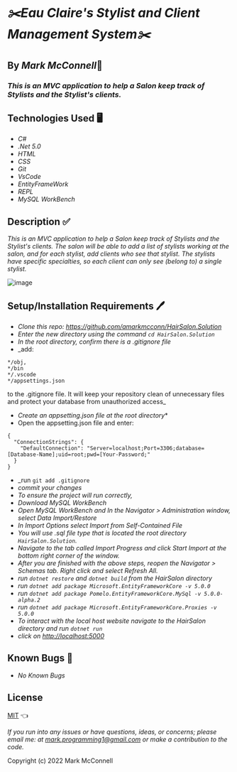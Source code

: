 # _✂️Eau Claire's Stylist and Client Management System✂️_

## By _**Mark McConnell**_👨

### _This is an MVC application to help a Salon keep track of Stylists and the Stylist's clients._

## Technologies Used 🖥️

* _C#_
* _.Net 5.0_
* _HTML_
* _CSS_
* _Git_
* _VsCode_
* _EntityFrameWork_
* _REPL_
* _MySQL WorkBench_

## Description ✅

_This is an MVC application to help a Salon keep track of Stylists and the Stylist's clients. The salon will be able to add a list of stylists working at the salon, and for each stylist, add clients who see that stylist. The stylists have specific specialties, so each client can only see (belong to) a single stylist._

![image](https://user-images.githubusercontent.com/101524368/170919994-79767c12-6045-4874-86f4-86c7b2113dd9.png)


## Setup/Installation Requirements 🖊️

* _Clone this repo: <https://github.com/amarkmcconn/HairSalon.Solution>_
* _Enter the new directory using the command ```cd HairSalon.Solution```_
* _In the root directory, confirm there is a .gitignore file_
* _add: 
```
*/obj,
*/bin
*/.vscode
*/appsettings.json
```
 to the .gitignore file. It will keep your repository clean of unnecessary files and protect your database from unauthorized access_
* _Create an appsetting.json file at the root directory_*
* Open the appsetting.json file and enter:
```
{ 
  "ConnectionStrings": { 
    "DefaultConnection": "Server=localhost;Port=3306;database=[Database-Name];uid=root;pwd=[Your-Password;" 
  } 
}
```

* _run ```git add .gitignore```
* _commit your changes_
* _To ensure the project will run correctly,_
* _Download MySQL WorkBench_
* _Open MySQL WorkBench and In the Navigator > Administration window, select Data Import/Restore_
* _In Import Options select Import from Self-Contained File_
* _You will use .sql file type that is located the root directory ```HairSalon.Solution```._
* _Navigate to the tab called Import Progress and click Start Import at the bottom right corner of the window._
* _After you are finished with the above steps, reopen the Navigator > Schemas tab. Right click and select Refresh All._
* _run ```dotnet restore``` and ```dotnet build``` from the HairSalon directory_
* _run ```dotnet add package Microsoft.EntityFrameworkCore -v 5.0.0```_
* _run ```dotnet add package Pomelo.EntityFrameworkCore.MySql -v 5.0.0-alpha.2```_
* _run ```dotnet add package Microsoft.EntityFrameworkCore.Proxies -v 5.0.0```_
* _To interact with the local host website navigate to the HairSalon directory and run ```dotnet run```_
* _click on  <http://localhost:5000>_

## Known Bugs 🐛

* _No Known Bugs_

## License

[MIT](LICENSE) 👈

_If you run into any issues or have questions, ideas, or concerns;  please email me: at mark.programming1@gmail.com or make a contribution to the code._

Copyright (c) 2022 Mark McConnell
